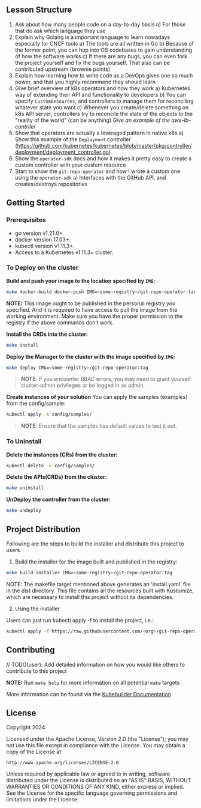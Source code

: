 ## Lesson Structure

1. Ask about how many people code on a day-to-day basis
   a) For those that do ask which language they use
2. Explain why Golang is a important language to learn nowadays especially for CNCF tools
   a) The tools are all written in Go
   b) Because of the former point, you can hop into OS codebases to gain understanding of how the software works
   c) If there are any bugs, you can even fork the project yourself and fix the bugs yourself. That also can be contributed upstream (brownie points)
3. Explain how learning how to write code as a DevOps gives one so much power, and that you highly recommend they should learn
4. Give brief overview of k8s operators and how they work
   a) Kubernetes way of extending their API and functionality to developers
   b) You can specify `CustomResources`, and controllers to manage them for reconciling whatever state you want
   c) Whenever you create/delete something on k8s API server, controllers try to reconcile the state of the objects to the "reality of the world" (can be anything) _Give an example of the aws-lb-contrller_
5. Show that operators are actually a leveraged pattern in native k8s
   a) Show this example of the `Deployment` controller (https://github.com/kubernetes/kubernetes/blob/master/pkg/controller/deployment/deployment_controller.go)
6. Show the `operator-sdk` docs and how it makes it pretty easy to create a custom controller with your custom resource
7. Start to show the `git-repo-operator` and how I wrote a custom one using the `operator-sdk`
   a) Interfaces with the GitHub API, and creates/destroys repositories

## Getting Started

### Prerequisites

- go version v1.21.0+
- docker version 17.03+.
- kubectl version v1.11.3+.
- Access to a Kubernetes v1.11.3+ cluster.

### To Deploy on the cluster

**Build and push your image to the location specified by `IMG`:**

```sh
make docker-build docker-push IMG=<some-registry>/git-repo-operator:tag
```

**NOTE:** This image ought to be published in the personal registry you specified.
And it is required to have access to pull the image from the working environment.
Make sure you have the proper permission to the registry if the above commands don’t work.

**Install the CRDs into the cluster:**

```sh
make install
```

**Deploy the Manager to the cluster with the image specified by `IMG`:**

```sh
make deploy IMG=<some-registry>/git-repo-operator:tag
```

> **NOTE**: If you encounter RBAC errors, you may need to grant yourself cluster-admin
> privileges or be logged in as admin.

**Create instances of your solution**
You can apply the samples (examples) from the config/sample:

```sh
kubectl apply -k config/samples/
```

> **NOTE**: Ensure that the samples has default values to test it out.

### To Uninstall

**Delete the instances (CRs) from the cluster:**

```sh
kubectl delete -k config/samples/
```

**Delete the APIs(CRDs) from the cluster:**

```sh
make uninstall
```

**UnDeploy the controller from the cluster:**

```sh
make undeploy
```

## Project Distribution

Following are the steps to build the installer and distribute this project to users.

1. Build the installer for the image built and published in the registry:

```sh
make build-installer IMG=<some-registry>/git-repo-operator:tag
```

NOTE: The makefile target mentioned above generates an 'install.yaml'
file in the dist directory. This file contains all the resources built
with Kustomize, which are necessary to install this project without
its dependencies.

2. Using the installer

Users can just run kubectl apply -f <URL for YAML BUNDLE> to install the project, i.e.:

```sh
kubectl apply -f https://raw.githubusercontent.com/<org>/git-repo-operator/<tag or branch>/dist/install.yaml
```

## Contributing

// TODO(user): Add detailed information on how you would like others to contribute to this project

**NOTE:** Run `make help` for more information on all potential `make` targets

More information can be found via the [Kubebuilder Documentation](https://book.kubebuilder.io/introduction.html)

## License

Copyright 2024.

Licensed under the Apache License, Version 2.0 (the "License");
you may not use this file except in compliance with the License.
You may obtain a copy of the License at

    http://www.apache.org/licenses/LICENSE-2.0

Unless required by applicable law or agreed to in writing, software
distributed under the License is distributed on an "AS IS" BASIS,
WITHOUT WARRANTIES OR CONDITIONS OF ANY KIND, either express or implied.
See the License for the specific language governing permissions and
limitations under the License.
